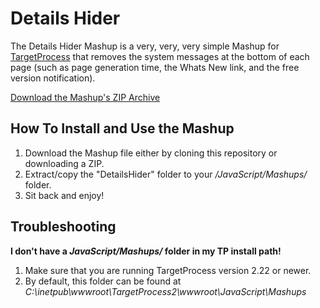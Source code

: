 Details Hider
=============

The Details Hider Mashup is a very, very, very simple Mashup for 
[TargetProcess](http://www.targetprocess.com) that removes the system 
messages at the bottom of each page (such as page generation time, the Whats New link, 
and the free version notification).

[Download the Mashup's ZIP Archive](https://github.com/downloads/TargetProcess/MashupsLibrary/DetailsHider.zip)

How To Install and Use the Mashup
---------------------------------

1. Download the Mashup file either by cloning this repository or
   downloading a ZIP.
2. Extract/copy the "DetailsHider" folder to your 
   _<TargetProcess Install Path>/JavaScript/Mashups/_ folder.
3. Sit back and enjoy!

Troubleshooting
---------------

**I don't have a _JavaScript/Mashups/_ folder in my TP install path!**

1. Make sure that you are running TargetProcess version 2.22 or newer.
2. By default, this folder can be found at _C:\inetpub\wwwroot\TargetProcess2\wwwroot\JavaScript\Mashups_


